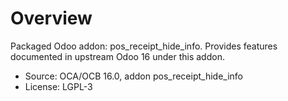 # Overview

Packaged Odoo addon: pos_receipt_hide_info. Provides features documented in upstream Odoo 16 under this addon.

- Source: OCA/OCB 16.0, addon pos_receipt_hide_info
- License: LGPL-3
